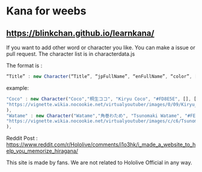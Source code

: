 # Kana for weebs
## https://blinkchan.github.io/learnkana/

If you want to add other word or character you like. You can make a issue or pull request. The character list is in characterdata.js

The format is :
```javascript
“Title” : new Character(“Title”, “jpFullName”, “enFullName”, “color”, [hiragana], [katakana], <image link>),
```

example: 
```javascript
"Coco" : new Character("Coco","桐生ココ", "Kiryu Coco", "#FD8E5E", [], [KO],
"https://vignette.wikia.nocookie.net/virtualyoutuber/images/0/09/Kiryu_Coco_-_Portrait.png/revision/latest/scale-to-width-down/310?cb=20191228224253"
),
"Watame" : new Character("Watame","角巻わため", "Tsunomaki Watame", "#FEF8C4", [WA, TA, ME], [],
"https://vignette.wikia.nocookie.net/virtualyoutuber/images/c/c6/Tsunomaki_Watame_-_Portrait.png/revision/latest/scale-to-width-down/310?cb=20191229204823"
),
 ```

Reddit Post : https://www.reddit.com/r/Hololive/comments/i1o3hk/i_made_a_website_to_help_you_memorize_hiragana/

This site is made by fans. We are not related to Hololive Official in any way.
